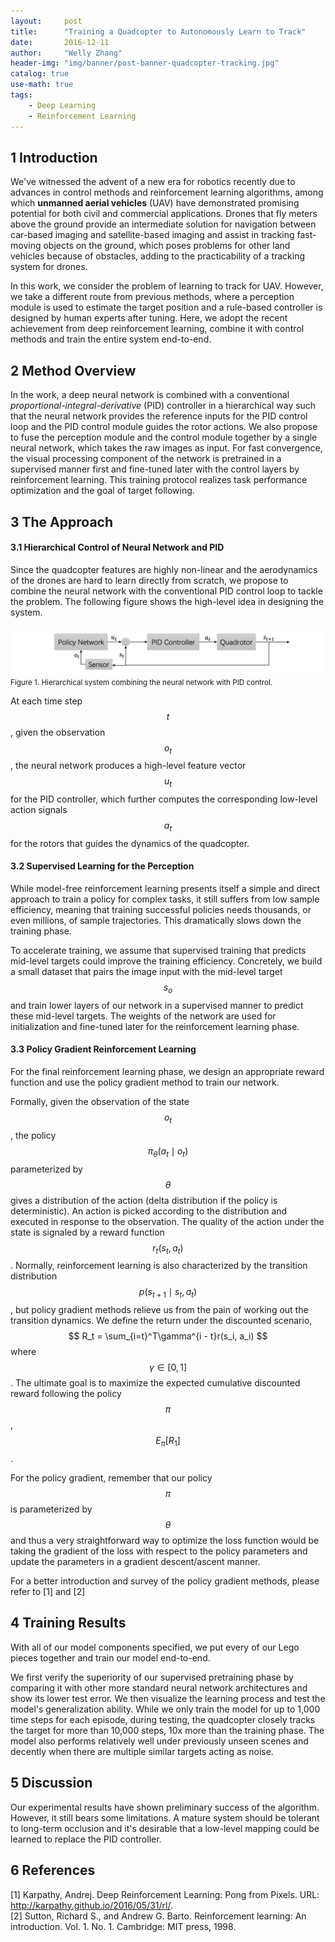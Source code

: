 ```yaml
---
layout:     post
title:      "Training a Quadcopter to Autonomously Learn to Track"
date:       2016-12-11
author:     "Welly Zhang"
header-img: "img/banner/post-banner-quadcopter-tracking.jpg"
catalog: true
use-math: true
tags: 
    - Deep Learning
    - Reinforcement Learning
---
```


## 1 Introduction

We've witnessed the advent of a new era for robotics recently due to advances in control methods and reinforcement learning algorithms, among which **unmanned aerial vehicles** (UAV) have demonstrated promising potential for both civil and commercial applications. Drones that fly meters above the ground provide an intermediate solution for navigation between car-based imaging and satellite-based imaging and assist in tracking fast-moving objects on the ground, which poses problems for other land vehicles because of obstacles, adding to the practicability of a tracking system for drones.

In this work, we consider the problem of learning to track for UAV. However, we take a different route from previous methods, where a perception module is used to estimate the target position and a rule-based controller is designed by human experts after tuning. Here, we adopt the recent achievement from deep reinforcement learning, combine it with control methods and train the entire system end-to-end.

## 2 Method Overview

In the work, a deep neural network is combined with a conventional *proportional-integral-derivative* (PID) controller in a hierarchical way such that the neural network provides the reference inputs for the PID control loop and the PID control module guides the rotor actions. We also propose to fuse the perception module and the control module together by a single neural network, which takes the raw images as input. For fast convergence, the visual processing component of the network is pretrained
in a supervised manner first and fine-tuned later with the control layers by reinforcement learning. This training protocol realizes task performance optimization and the goal of target following.

## 3 The Approach

#### 3.1 Hierarchical Control of Neural Network and PID

Since the quadcopter features are highly non-linear and the aerodynamics of the drones are hard to learn directly from scratch, we propose to combine the neural network with the conventional PID control loop to tackle the problem. The following figure shows the high-level idea in designing the system.

![system](/img/in-post/quadcopter-tracking/system.jpg)
<small class="img-hint">Figure 1. Hierarchical system combining the neural network with PID control.</small>

At each time step $$ t $$, given the observation $$ o_t $$, the neural network produces a high-level feature vector $$ u_t $$ for the PID controller, which further computes the corresponding low-level action signals $$ a_t $$ for the rotors that guides the dynamics of the quadcopter.

#### 3.2 Supervised Learning for the Perception

While model-free reinforcement learning presents itself a simple and direct approach to train a policy for complex tasks, it still suffers from low sample efficiency, meaning that training successful policies needs thousands, or even millions, of sample trajectories. This dramatically slows down the training phase. 

To accelerate training, we assume that supervised training that predicts mid-level targets could improve the training efficiency. Concretely, we build a small dataset that pairs the image input with the mid-level target $$ s_o $$ and train lower layers of our network in a supervised manner to predict these mid-level targets. The weights of the network are used for initialization and fine-tuned later for the reinforcement learning phase.

#### 3.3 Policy Gradient Reinforcement Learning

For the final reinforcement learning phase, we design an appropriate reward function and use the policy gradient method to train our network.

Formally, given the observation of the state $$ o_t $$, the policy $$ \pi_\theta(a_t \mid o_t) $$ parameterized by $$ \theta $$ gives a distribution of the action (delta distribution if the policy is deterministic). An action is picked according to the distribution and executed in response to the observation. The quality of the action under the state is signaled by a reward function $$ r_t(s_t, a_t) $$. Normally, reinforcement learning is also characterized by the transition distribution $$ p(s_{t+1} \mid s_t, a_t) $$, but policy gradient methods relieve us from the pain of working out the transition dynamics. We define the return under the discounted scenario, $$ R_t = \sum_{i=t}^T\gamma^{i - t}r(s_i, a_i) $$ where $$ \gamma \in [0, 1] $$. The ultimate goal is to maximize the expected cumulative discounted reward following the policy $$ \pi $$, $$ E_\pi[R_1] $$.

For the policy gradient, remember that our policy $$ \pi $$ is parameterized by $$ \theta $$ and thus a very straightforward way to optimize the loss function would be taking the gradient of the loss with respect to the policy parameters and update the parameters in a gradient descent/ascent manner. 

For a better introduction and survey of the policy gradient methods, please refer to \[1\] and \[2\]

## 4 Training Results

With all of our model components specified, we put every of our Lego pieces together and train our model end-to-end.

We first verify the superiority of our supervised pretraining phase by comparing it with other more standard neural network architectures and show its lower test error. We then visualize the learning process and test the model's generalization ability. While we only train the model for up to 1,000 time steps for each episode, during testing, the quadcopter closely tracks the target for more than 10,000 steps, 10x more than the training phase. The model also performs relatively well under previously unseen scenes and decently when there are multiple similar targets acting as noise.

## 5 Discussion

Our experimental results have shown preliminary success of the algorithm. However, it still bears some limitations. A mature system should be tolerant to long-term occlusion and it's desirable that a low-level mapping could be learned to replace the PID controller. 

## 6 References

\[1\] Karpathy, Andrej. Deep Reinforcement Learning: Pong from Pixels. URL: http://karpathy.github.io/2016/05/31/rl/.  
\[2\] Sutton, Richard S., and Andrew G. Barto. Reinforcement learning: An introduction. Vol. 1. No. 1. Cambridge: MIT press, 1998.


